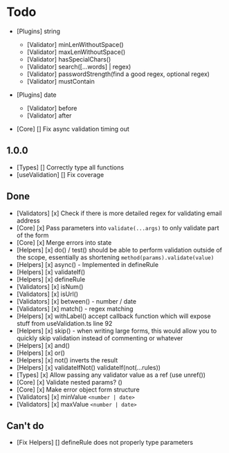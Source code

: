 # Todo

- [Plugins] string

  - [Validator] minLenWithoutSpace()
  - [Validator] maxLenWithoutSpace()
  - [Validator] hasSpecialChars()
  - [Validator] search([...words] | regex)
  - [Validator] passwordStrength(find a good regex, optional regex)
  - [Validator] mustContain

- [Plugins] date

  - [Validator] before
  - [Validator] after

- [Core] [] Fix async validation timing out

## 1.0.0

- [Types] [] Correctly type all functions
- [useValidation] [] Fix coverage

## Done

- [Validators] [x] Check if there is more detailed regex for validating email address
- [Core] [x] Pass parameters into `validate(...args)` to only validate part of the form
- [Core] [x] Merge errors into state
- [Helpers] [x] do() / test() should be able to perform validation outside of the
  scope, essentially as shortening `method(params).validate(value)`
- [Helpers] [x] async() - Implemented in defineRule
- [Helpers] [x] validateIf()
- [Helpers] [x] defineRule
- [Validators] [x] isNum()
- [Validators] [x] isUrl()
- [Validators] [x] between() - number / date
- [Validators] [x] match() - regex matching
- [Helpers] [x] withLabel() accept callback function which will expose stuff
  from useValidation.ts line 92
- [Helpers] [x] skip() - when writing large forms, this would allow you to
  quickly skip validation instead of commenting or whatever
- [Helpers] [x] and()
- [Helpers] [x] or()
- [Helpers] [x] not() inverts the result
- [Helpers] [x] validateIfNot()
  validateIf(not(...rules))
- [Types] [x] Allow passing any validator value as a ref (use unref())
- [Core] [x] Validate nested params? ()
- [Core] [x] Make error object form structure
- [Validators] [x] minValue `<number | date>`
- [Validators] [x] maxValue `<number | date>`

## Can't do

- [Fix Helpers] [] defineRule does not properly type parameters
